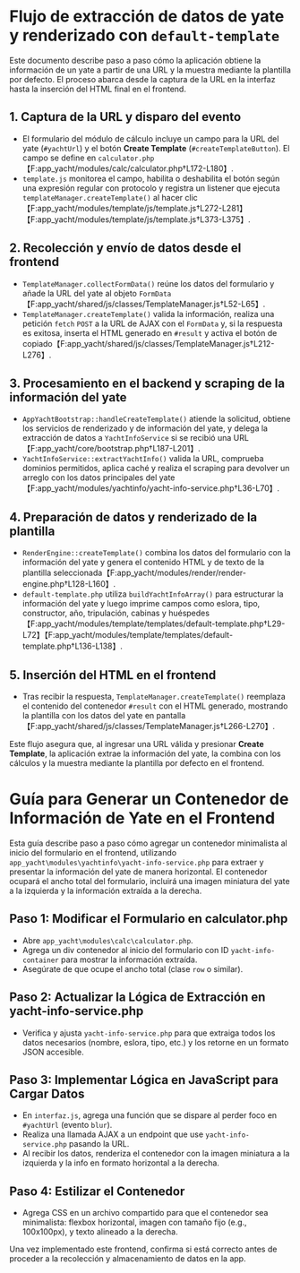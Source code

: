 # Flujo de extracción de datos de yate y renderizado con `default-template`

Este documento describe paso a paso cómo la aplicación obtiene la información de un yate a partir de una URL y la muestra mediante la plantilla por defecto. El proceso abarca desde la captura de la URL en la interfaz hasta la inserción del HTML final en el frontend.

## 1. Captura de la URL y disparo del evento
- El formulario del módulo de cálculo incluye un campo para la URL del yate (`#yachtUrl`) y el botón **Create Template** (`#createTemplateButton`). El campo se define en `calculator.php`【F:app_yacht/modules/calc/calculator.php†L172-L180】.
- `template.js` monitorea el campo, habilita o deshabilita el botón según una expresión regular con protocolo y registra un listener que ejecuta `templateManager.createTemplate()` al hacer clic【F:app_yacht/modules/template/js/template.js†L272-L281】【F:app_yacht/modules/template/js/template.js†L373-L375】.

## 2. Recolección y envío de datos desde el frontend
- `TemplateManager.collectFormData()` reúne los datos del formulario y añade la URL del yate al objeto `FormData`【F:app_yacht/shared/js/classes/TemplateManager.js†L52-L65】.
- `TemplateManager.createTemplate()` valida la información, realiza una petición `fetch` `POST` a la URL de AJAX con el `FormData` y, si la respuesta es exitosa, inserta el HTML generado en `#result` y activa el botón de copiado【F:app_yacht/shared/js/classes/TemplateManager.js†L212-L276】.

## 3. Procesamiento en el backend y scraping de la información del yate
- `AppYachtBootstrap::handleCreateTemplate()` atiende la solicitud, obtiene los servicios de renderizado y de información del yate, y delega la extracción de datos a `YachtInfoService` si se recibió una URL【F:app_yacht/core/bootstrap.php†L187-L201】.
- `YachtInfoService::extractYachtInfo()` valida la URL, comprueba dominios permitidos, aplica caché y realiza el scraping para devolver un arreglo con los datos principales del yate【F:app_yacht/modules/yachtinfo/yacht-info-service.php†L36-L70】.

## 4. Preparación de datos y renderizado de la plantilla
- `RenderEngine::createTemplate()` combina los datos del formulario con la información del yate y genera el contenido HTML y de texto de la plantilla seleccionada【F:app_yacht/modules/render/render-engine.php†L128-L160】.
- `default-template.php` utiliza `buildYachtInfoArray()` para estructurar la información del yate y luego imprime campos como eslora, tipo, constructor, año, tripulación, cabinas y huéspedes【F:app_yacht/modules/template/templates/default-template.php†L29-L72】【F:app_yacht/modules/template/templates/default-template.php†L136-L138】.

## 5. Inserción del HTML en el frontend
- Tras recibir la respuesta, `TemplateManager.createTemplate()` reemplaza el contenido del contenedor `#result` con el HTML generado, mostrando la plantilla con los datos del yate en pantalla【F:app_yacht/shared/js/classes/TemplateManager.js†L266-L270】.

Este flujo asegura que, al ingresar una URL válida y presionar **Create Template**, la aplicación extrae la información del yate, la combina con los cálculos y la muestra mediante la plantilla por defecto en el frontend.

# Guía para Generar un Contenedor de Información de Yate en el Frontend

Esta guía describe paso a paso cómo agregar un contenedor minimalista al inicio del formulario en el frontend, utilizando `app_yacht\modules\yachtinfo\yacht-info-service.php` para extraer y presentar la información del yate de manera horizontal. El contenedor ocupará el ancho total del formulario, incluirá una imagen miniatura del yate a la izquierda y la información extraída a la derecha.

## Paso 1: Modificar el Formulario en calculator.php
- Abre `app_yacht\modules\calc\calculator.php`.
- Agrega un div contenedor al inicio del formulario con ID `yacht-info-container` para mostrar la información extraída.
- Asegúrate de que ocupe el ancho total (clase `row` o similar).

## Paso 2: Actualizar la Lógica de Extracción en yacht-info-service.php
- Verifica y ajusta `yacht-info-service.php` para que extraiga todos los datos necesarios (nombre, eslora, tipo, etc.) y los retorne en un formato JSON accesible.

## Paso 3: Implementar Lógica en JavaScript para Cargar Datos
- En `interfaz.js`, agrega una función que se dispare al perder foco en `#yachtUrl` (evento `blur`).
- Realiza una llamada AJAX a un endpoint que use `yacht-info-service.php` pasando la URL.
- Al recibir los datos, renderiza el contenedor con la imagen miniatura a la izquierda y la info en formato horizontal a la derecha.

## Paso 4: Estilizar el Contenedor
- Agrega CSS en un archivo compartido para que el contenedor sea minimalista: flexbox horizontal, imagen con tamaño fijo (e.g., 100x100px), y texto alineado a la derecha.

Una vez implementado este frontend, confirma si está correcto antes de proceder a la recolección y almacenamiento de datos en la app.

